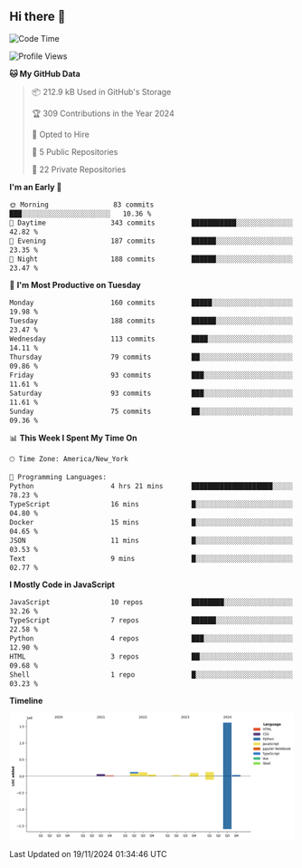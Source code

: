 ## Hi there 👋

<!--START_SECTION:waka-->
![Code Time](http://img.shields.io/badge/Code%20Time-108%20hrs%2027%20mins-blue)

![Profile Views](http://img.shields.io/badge/Profile%20Views-18-blue)

**🐱 My GitHub Data** 

> 📦 212.9 kB Used in GitHub's Storage 
 > 
> 🏆 309 Contributions in the Year 2024
 > 
> 💼 Opted to Hire
 > 
> 📜 5 Public Repositories 
 > 
> 🔑 22 Private Repositories 
 > 
**I'm an Early 🐤** 

```text
🌞 Morning                83 commits          ███░░░░░░░░░░░░░░░░░░░░░░   10.36 % 
🌆 Daytime                343 commits         ███████████░░░░░░░░░░░░░░   42.82 % 
🌃 Evening                187 commits         ██████░░░░░░░░░░░░░░░░░░░   23.35 % 
🌙 Night                  188 commits         ██████░░░░░░░░░░░░░░░░░░░   23.47 % 
```
📅 **I'm Most Productive on Tuesday** 

```text
Monday                   160 commits         █████░░░░░░░░░░░░░░░░░░░░   19.98 % 
Tuesday                  188 commits         ██████░░░░░░░░░░░░░░░░░░░   23.47 % 
Wednesday                113 commits         ████░░░░░░░░░░░░░░░░░░░░░   14.11 % 
Thursday                 79 commits          ██░░░░░░░░░░░░░░░░░░░░░░░   09.86 % 
Friday                   93 commits          ███░░░░░░░░░░░░░░░░░░░░░░   11.61 % 
Saturday                 93 commits          ███░░░░░░░░░░░░░░░░░░░░░░   11.61 % 
Sunday                   75 commits          ██░░░░░░░░░░░░░░░░░░░░░░░   09.36 % 
```


📊 **This Week I Spent My Time On** 

```text
🕑︎ Time Zone: America/New_York

💬 Programming Languages: 
Python                   4 hrs 21 mins       ████████████████████░░░░░   78.23 % 
TypeScript               16 mins             █░░░░░░░░░░░░░░░░░░░░░░░░   04.80 % 
Docker                   15 mins             █░░░░░░░░░░░░░░░░░░░░░░░░   04.65 % 
JSON                     11 mins             █░░░░░░░░░░░░░░░░░░░░░░░░   03.53 % 
Text                     9 mins              █░░░░░░░░░░░░░░░░░░░░░░░░   02.77 % 
```

**I Mostly Code in JavaScript** 

```text
JavaScript               10 repos            ████████░░░░░░░░░░░░░░░░░   32.26 % 
TypeScript               7 repos             ██████░░░░░░░░░░░░░░░░░░░   22.58 % 
Python                   4 repos             ███░░░░░░░░░░░░░░░░░░░░░░   12.90 % 
HTML                     3 repos             ██░░░░░░░░░░░░░░░░░░░░░░░   09.68 % 
Shell                    1 repo              █░░░░░░░░░░░░░░░░░░░░░░░░   03.23 % 
```



**Timeline**

![Lines of Code chart](https://raw.githubusercontent.com/dikshithvishnu/dikshithvishnu/main/assets/bar_graph.png)


 Last Updated on 19/11/2024 01:34:46 UTC
<!--END_SECTION:waka-->
